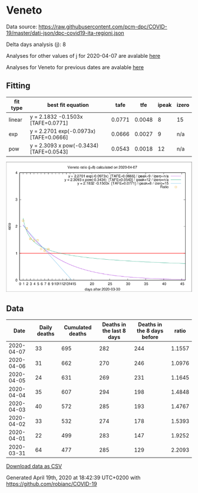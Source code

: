 # Veneto

Data source: https://raw.githubusercontent.com/pcm-dpc/COVID-19/master/dati-json/dpc-covid19-ita-regioni.json

Delta days analysis (j): 8

Analyses for other values of j for 2020-04-07 are avalable [here](../2020-04-07/README.md)

Analyses for Veneto for previous dates are avalable [here](../README.md)

## Fitting 
|fit type|best fit equation|tafe|tfe|ipeak|izero|
|-------|-----|--------|------|---|---|
|linear|y = 2.1832 -0.1503x  [TAFE=0.0771]|0.0771|0.0048|8|15|
|exp|y = 2.2701 exp(-0.0973x)  [TAFE=0.0666]|0.0666|0.0027|9|n/a|
|pow|y = 2.3093 x pow(-0.3434)  [TAFE=0.0543]|0.0543|0.0018|12|n/a|

![Plot](COVID-19_veneto_j8_2020-04-07.png)

## Data
|Date|Daily deaths|Cumulated deaths|Deaths in the last 8 days|Deaths in the 8 days before|ratio|
|----|----------|-----------|-------|--------------------|-----|
|2020-04-07|33|695|282|244|1.1557|
|2020-04-06|31|662|270|246|1.0976|
|2020-04-05|24|631|269|231|1.1645|
|2020-04-04|35|607|294|198|1.4848|
|2020-04-03|40|572|285|193|1.4767|
|2020-04-02|33|532|274|178|1.5393|
|2020-04-01|22|499|283|147|1.9252|
|2020-03-31|64|477|285|129|2.2093|

[Download data as CSV](COVID-19_veneto_j8_2020-04-07.csv)

Generated April 19th, 2020 at 18:42:39 UTC+0200 with https://github.com/robianc/COVID-19
